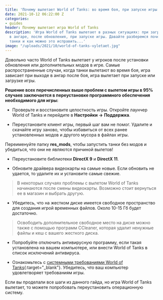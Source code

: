 ```yaml
---
title: 'Почему вылетает World of Tanks: во время боя, при запуске игры'
date: 2021-10-12 06:22:00 Z
categories:
- guides
header: Почему вылетает игра World of Tanks
description: 'Игра World of Tanks вылетает в разных ситуациях: при загрузке, в бою,
  в ангаре, после обновления, при запуске игры. Давайте разберемся почему вылетают
  танки и как можно это исправить...'
image: "/uploads/2021/10/world-of-tanks-vyletaet.jpg"
---
```


Довольно часто World of Tanks вылетает у игроков после установки обновления или дополнительных модов в игре. Самые распространенные случаи, когда танки вылетают во время боя, игра зависает при выходе в ангар после боя, игра вылетает при запуске или загрузке игры.

**Решение всех перечисленных выше проблем с вылетом игры в 95% случаев заключается в переустановке программного обеспечения необходимого для игры:**

* Проверьте и восстановите целостность игры. Откройте лаунчер World of Tanks и перейдите в **Настройки** **->** **Поддержка**.

* Переустановите клиент игры, первый шаг вам не помог. Удалите и скачайте игру заново, чтобы избавиться от всех ранее установленных модов и другого мусора в файлах игры.

Переименуйте папку **res_mods**, чтобы запустить танки без модов и убедиться, что они не являются причиной вылетов!

* Переустановите библиотеки **DirectX 9** и **DirectX 11**.

* Обновите драйвера видеокарты на самые новые. Если обновить не удается, то удалите их и установите самые свежие.

> В некоторых случаях проблемы с вылетом World of Tanks начинаются после смены видеокарты. Возможно стоит вернуться ее в магазин и выбрать другую.

* Убедитесь, что на жестком диске имеется свободное пространство для создания игрой временных файлов. Около 10-15 Гб будет достаточно. 

> Освободить дополнительное свободное место на диске можно также с помощью программ CCleaner, которая удалит ненужные файлы и кеш с вашего жесткого диска.

* Попробуйте отключить антивирусную программу, если такая установлена на вашем компьютере, или внести World of Tanks в список исключений антивируса.

* Ознакомьтесь с [системными требованиями World of Tanks](https://worldoftanks.tk/sistemnie-trebovaniya-wot){:target="_blank"}. Убедитесь, что ваш компьютер удовлетворяет требованиям игры.

Если вы проделали все шаги из данного гайда, но игра World of Tanks вылетает, то можете попробовать переустановить операционную систему. 

